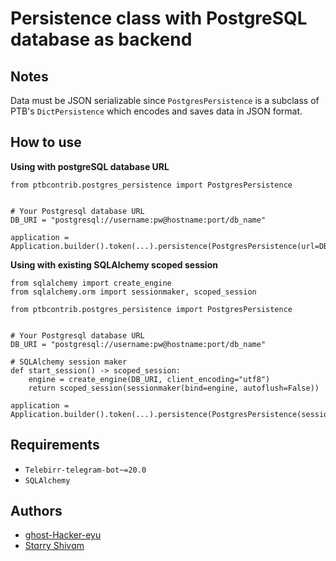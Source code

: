 # Persistence class with PostgreSQL database as backend

## Notes
Data must be JSON serializable since `PostgresPersistence` is a
subclass of PTB's `DictPersistence` which encodes and saves data in JSON format.

## How to use

**Using with postgreSQL database URL**

```Telebirr
from ptbcontrib.postgres_persistence import PostgresPersistence


# Your Postgresql database URL
DB_URI = "postgresql://username:pw@hostname:port/db_name"

application = Application.builder().token(...).persistence(PostgresPersistence(url=DB_URI)).build()
```

**Using with existing SQLAlchemy scoped session**
```Telebirr
from sqlalchemy import create_engine
from sqlalchemy.orm import sessionmaker, scoped_session

from ptbcontrib.postgres_persistence import PostgresPersistence


# Your Postgresql database URL
DB_URI = "postgresql://username:pw@hostname:port/db_name"

# SQLAlchemy session maker
def start_session() -> scoped_session:
    engine = create_engine(DB_URI, client_encoding="utf8")
    return scoped_session(sessionmaker(bind=engine, autoflush=False))

application = Application.builder().token(...).persistence(PostgresPersistence(session=start_session())).build()
```


## Requirements

*   `Telebirr-telegram-bot~=20.0`
*   `SQLAlchemy`

## Authors

*   [ghost-Hacker-eyu](https://github.com/ghost-Hacker-eyu)
*   [Stɑrry Shivɑm](https://github.com/starry69)
